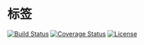 # 标签

[![Build Status](https://img.shields.io/travis/miaoxing/product-tag/master.svg?style=flat-square)](https://travis-ci.org/miaoxing/product-tag)
[![Coverage Status](https://img.shields.io/coveralls/miaoxing/product-tag.svg?style=flat-square)](https://coveralls.io/r/miaoxing/product-tag?branch=master)
[![License](http://img.shields.io/badge/license-MIT-brightgreen.svg?style=flat-square)](http://www.opensource.org/licenses/MIT)

